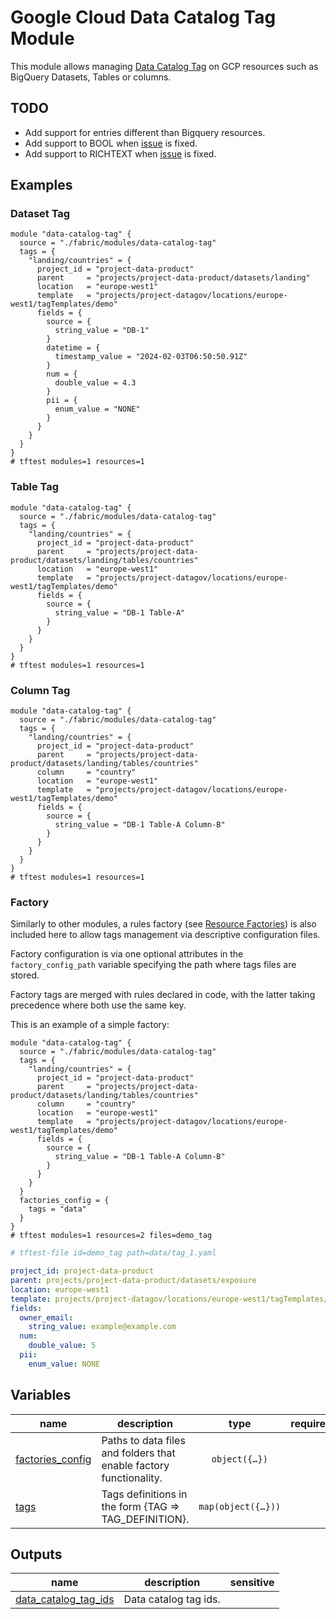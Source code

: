 # Google Cloud Data Catalog Tag Module

This module allows managing [Data Catalog Tag](https://cloud.google.com/data-catalog/docs/tags-and-tag-templates) on GCP resources such as BigQuery Datasets, Tables or columns.

## TODO

- Add support for entries different than Bigquery resources.
- Add support to BOOL when [issue](https://github.com/hashicorp/terraform-provider-google/issues/16856) is fixed.
- Add support to RICHTEXT when [issue](https://github.com/hashicorp/terraform-provider-google/issues/13597) is fixed.

## Examples

### Dataset Tag

```hcl
module "data-catalog-tag" {
  source = "./fabric/modules/data-catalog-tag"
  tags = {
    "landing/countries" = {
      project_id = "project-data-product"
      parent     = "projects/project-data-product/datasets/landing"
      location   = "europe-west1"
      template   = "projects/project-datagov/locations/europe-west1/tagTemplates/demo"
      fields = {
        source = {
          string_value = "DB-1"
        }
        datetime = {
          timestamp_value = "2024-02-03T06:50:50.91Z"
        }
        num = {
          double_value = 4.3
        }
        pii = {
          enum_value = "NONE"
        }
      }
    }
  }
}
# tftest modules=1 resources=1
```

### Table Tag

```hcl
module "data-catalog-tag" {
  source = "./fabric/modules/data-catalog-tag"
  tags = {
    "landing/countries" = {
      project_id = "project-data-product"
      parent     = "projects/project-data-product/datasets/landing/tables/countries"
      location   = "europe-west1"
      template   = "projects/project-datagov/locations/europe-west1/tagTemplates/demo"
      fields = {
        source = {
          string_value = "DB-1 Table-A"
        }
      }
    }
  }
}
# tftest modules=1 resources=1
```

### Column Tag

```hcl
module "data-catalog-tag" {
  source = "./fabric/modules/data-catalog-tag"
  tags = {
    "landing/countries" = {
      project_id = "project-data-product"
      parent     = "projects/project-data-product/datasets/landing/tables/countries"
      column     = "country"
      location   = "europe-west1"
      template   = "projects/project-datagov/locations/europe-west1/tagTemplates/demo"
      fields = {
        source = {
          string_value = "DB-1 Table-A Column-B"
        }
      }
    }
  }
}
# tftest modules=1 resources=1
```

### Factory

Similarly to other modules, a rules factory (see [Resource Factories](../../blueprints/factories/)) is also included here to allow tags management via descriptive configuration files.

Factory configuration is via one optional attributes in the `factory_config_path` variable specifying the path where tags files are stored.

Factory tags are merged with rules declared in code, with the latter taking precedence where both use the same key.

This is an example of a simple factory:

```hcl
module "data-catalog-tag" {
  source = "./fabric/modules/data-catalog-tag"
  tags = {
    "landing/countries" = {
      project_id = "project-data-product"
      parent     = "projects/project-data-product/datasets/landing/tables/countries"
      column     = "country"
      location   = "europe-west1"
      template   = "projects/project-datagov/locations/europe-west1/tagTemplates/demo"
      fields = {
        source = {
          string_value = "DB-1 Table-A Column-B"
        }
      }
    }
  }
  factories_config = {
    tags = "data"
  }
}
# tftest modules=1 resources=2 files=demo_tag
```

```yaml
# tftest-file id=demo_tag path=data/tag_1.yaml

project_id: project-data-product
parent: projects/project-data-product/datasets/exposure
location: europe-west1
template: projects/project-datagov/locations/europe-west1/tagTemplates/test
fields:
  owner_email: 
    string_value: example@example.com
  num: 
    double_value: 5
  pii: 
    enum_value: NONE
```
<!-- BEGIN TFDOC -->
## Variables

| name | description | type | required | default |
|---|---|:---:|:---:|:---:|
| [factories_config](variables.tf#L17) | Paths to data files and folders that enable factory functionality. | <code title="object&#40;&#123;&#10;  tags &#61; optional&#40;string&#41;&#10;&#125;&#41;">object&#40;&#123;&#8230;&#125;&#41;</code> |  | <code>&#123;&#125;</code> |
| [tags](variables.tf#L26) | Tags definitions in the form {TAG => TAG_DEFINITION}. | <code title="map&#40;object&#40;&#123;&#10;  project_id &#61; string&#10;  parent     &#61; string&#10;  column     &#61; optional&#40;string&#41;&#10;  location   &#61; string&#10;  template   &#61; string&#10;  fields &#61; map&#40;object&#40;&#123;&#10;    double_value    &#61; optional&#40;number&#41;&#10;    string_value    &#61; optional&#40;string&#41;&#10;    timestamp_value &#61; optional&#40;string&#41;&#10;    enum_value      &#61; optional&#40;string&#41;&#10;  &#125;&#41;&#41;&#10;&#125;&#41;&#41;">map&#40;object&#40;&#123;&#8230;&#125;&#41;&#41;</code> |  | <code>&#123;&#125;</code> |

## Outputs

| name | description | sensitive |
|---|---|:---:|
| [data_catalog_tag_ids](outputs.tf#L17) | Data catalog tag ids. |  |
<!-- END TFDOC -->
